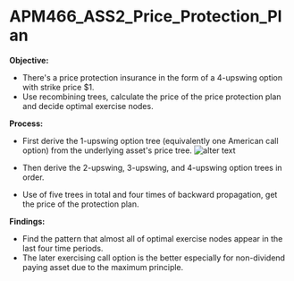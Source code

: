 # APM466_ASS2_Price_Protection_Plan
**Objective:**
- There's a price protection insurance in the form of a 4-upswing option with strike price $1.
- Use recombining trees, calculate the price of the price protection plan and decide optimal exercise nodes.

**Process:**
- First derive the 1-upswing option tree (equivalently one American call option) from the underlying asset's price tree.
![alter text](https://github.com/elenayinyin/APM466_ASS2_Price_Protection_Plan/blob/main/tree.png)

- Then derive the 2-upswing, 3-upswing, and 4-upswing option trees in order.
- Use of five trees in total and four times of backward propagation, get the price of the protection plan.

**Findings:**
- Find the pattern that almost all of optimal exercise nodes appear in the last four time periods.
- The later exercising call option is the better especially for non-dividend paying asset due to the maximum principle.
